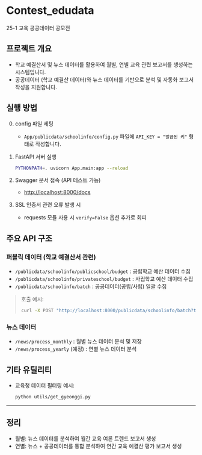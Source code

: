 # Contest_edudata
25-1 교육 공공데이터 공모전

## 프로젝트 개요
- 학교 예결산서 및 뉴스 데이터를 활용하여 월별, 연별 교육 관련 보고서를 생성하는 시스템입니다.
- 공공데이터 (학교 예결산 데이터)와 뉴스 데이터를 기반으로 분석 및 자동화 보고서 작성을 지원합니다.

## 실행 방법

0. config 파일 세팅  
   - `App/publicdata/schoolinfo/config.py` 파일에 `API_KEY = "발급된 키"` 형태로 작성합니다.

1. FastAPI 서버 실행  
   ```bash
   PYTHONPATH=. uvicorn App.main:app --reload
   ```

2. Swagger 문서 접속 (API 테스트 가능)  
   - [http://localhost:8000/docs](http://localhost:8000/docs)

3. SSL 인증서 관련 오류 발생 시  
   - requests 모듈 사용 시 `verify=False` 옵션 추가로 회피

## 주요 API 구조

### 퍼블릭 데이터 (학교 예결산서 관련)
- `/publicdata/schoolinfo/publicschool/budget` : 공립학교 예산 데이터 수집
- `/publicdata/schoolinfo/privateschool/budget` : 사립학교 예산 데이터 수집
- `/publicdata/schoolinfo/batch` : 공공데이터(공립/사립) 일괄 수집

> 호출 예시:  
> ```bash
> curl -X POST "http://localhost:8000/publicdata/schoolinfo/batch?type=both"
> ```

### 뉴스 데이터
- `/news/process_monthly` : 월별 뉴스 데이터 분석 및 저장
- `/news/process_yearly` (예정) : 연별 뉴스 데이터 분석

## 기타 유틸리티
- 교육청 데이터 필터링 예시:
  ```bash
  python utils/get_gyeonggi.py
  ```

---

## 정리
- 월별: 뉴스 데이터를 분석하여 월간 교육 여론 트렌드 보고서 생성
- 연별: 뉴스 + 공공데이터를 통합 분석하여 연간 교육 예결산 평가 보고서 생성